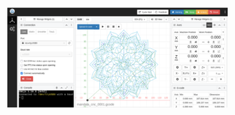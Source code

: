 ![MANDALA](https://github.com/universalbit-dev/cnc-router-machines/blob/main/g-code/mandala/cncjs/mandala_cncjs.png "mandala")
